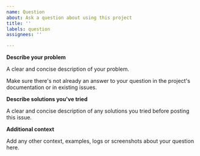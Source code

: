 ```yaml
---
name: Question
about: Ask a question about using this project
title: ''
labels: question
assignees: ''

---
```


**Describe your problem**

A clear and concise description of your problem.

Make sure there's not already an answer to your question in the
project's documentation or in existing issues.

**Describe solutions you've tried**

A clear and concise description of any solutions you tried before
posting this issue.

**Additional context**

Add any other context, examples, logs or screenshots about your question here.
